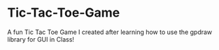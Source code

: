# Tic-Tac-Toe-Game
A fun Tic Tac Toe Game I created after learning how to use the gpdraw library for GUI in Class!

